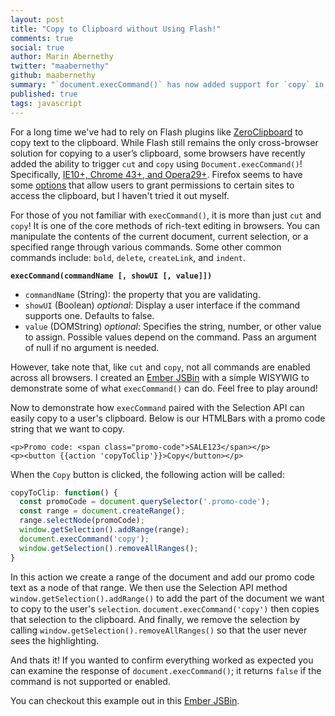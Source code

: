```yaml
---
layout: post
title: "Copy to Clipboard without Using Flash!"
comments: true
social: true
author: Marin Abernethy
twitter: "maabernethy"
github: maabernethy
summary: "`document.execCommand()` has now added support for `copy` in some browsers"
published: true
tags: javascript
---
```


For a long time we've had to rely on Flash plugins like [ZeroClipboard](https://github.com/zeroclipboard/zeroclipboard) 
to copy text to the clipboard. While Flash still remains the only cross-browser solution for copying to a user’s clipboard, 
some browsers have recently added the ability to trigger `cut` and `copy` using `Document.execCommand()`! Specifically, 
[IE10+, Chrome 43+, and Opera29+](http://caniuse.com/#search=clipboard%20API). Firefox seems to have some
[options](http://kb.mozillazine.org/Granting_JavaScript_access_to_the_clipboard) that allow users to grant permissions 
to certain sites to access the clipboard, but I haven't tried it out myself.

For those of you not familiar with `execCommand()`, it is  more than just `cut` and `copy`! It is one of the core methods
of rich-text editing in browsers. You can manipulate the contents of the current document, current selection, or a 
specified range through various commands. Some other common commands include: `bold`, `delete`,  `createLink`, and 
`indent`.

**`execCommand(commandName [, showUI [, value]])`**

  * `commandName` (String): the property that you are validating.
  * `showUI` (Boolean) *optional*: Display a user interface if the command supports one. Defaults to false.
  * `value` (DOMString) *optional*: Specifies the string, number, or other value to assign. Possible values
depend on the command. Pass an argument of null if no argument is needed.

However, take note that, like `cut` and `copy`, not all commands are enabled across all browsers. I created 
an [Ember JSBin](http://emberjs.jsbin.com/hagupu/3/edit?html,js,output) with a simple WISYWIG
to demonstrate some of what `execCommand()` can do. Feel free to play around!

Now to demonstrate how `execCommand` paired with the Selection API can easily copy to a user's clipboard. 
Below is our HTMLBars with a promo code string that we want to copy.

```
<p>Promo code: <span class="promo-code">SALE123</span></p>
<p><button {{action 'copyToClip'}}>Copy</button></p>
```

When the `Copy` button is clicked, the following action will be called:

```js
copyToClip: function() {
  const promoCode = document.querySelector('.promo-code');
  const range = document.createRange();  
  range.selectNode(promoCode);  
  window.getSelection().addRange(range);
  document.execCommand('copy'); 
  window.getSelection().removeAllRanges();
}
```

In this action we create a range of the document and add our promo code text as a node of that range. We then 
use the Selection API method `window.getSelection().addRange()` to add the part of the document we want to copy
to the user's `selection`. `document.execCommand('copy')` then copies that selection to the clipboard. 
And finally, we remove the selection by calling `window.getSelection().removeAllRanges()` so that the user 
never sees the highlighting.

And thats it! If you wanted to confirm everything worked as expected you can examine the response of 
`document.execCommand()`; it returns `false` if the command is not supported or enabled.

You can checkout this example out in this [Ember JSBin](http://emberjs.jsbin.com/faqixa/3/edit?html,js,output).
